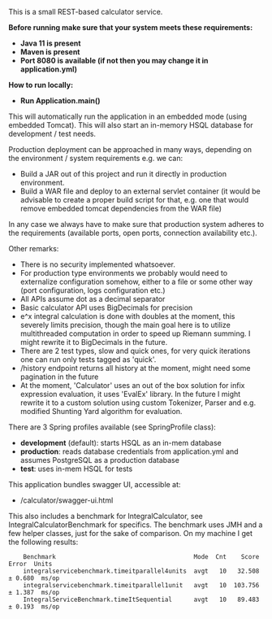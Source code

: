 This is a small REST-based calculator service.

**Before running make sure that your system meets these requirements:**
- **Java 11 is present**
- **Maven is present**
- **Port 8080 is available (if not then you may change it in application.yml)**

**How to run locally:**
   - **Run Application.main()**

This will automatically run the application in an embedded mode (using embedded Tomcat). This will also start an in-memory HSQL database for development / test needs.

Production deployment can be approached in many ways, depending on the environment / system requirements e.g. we can:
- Build a JAR out of this project and run it directly in production environment.
- Build a WAR file and deploy to an external servlet container (it would be advisable to create a proper build script for that, e.g. one that would remove embedded tomcat dependencies from the WAR file)

In any case we always have to make sure that production system adheres to the requirements (available ports, open ports, connection availability etc.).

Other remarks:
  - There is no security implemented whatsoever.
  - For production type environments we probably would need to externalize configuration somehow, either to a file or some other way (port configuration, logs configuration etc.)
  - All APIs assume dot as a decimal separator
  - Basic calculator API uses BigDecimals for precision
  - e^x integral calculation is done with doubles at the moment, this severely limits precision, though the main goal here is to utilize multithreaded computation in order to speed up Riemann summing. I might rewrite it to BigDecimals in the future.
  - There are 2 test types, slow and quick ones, for very quick iterations one can run only tests tagged as 'quick'.
  - /history endpoint returns all history at the moment, might need some pagination in the future
  - At the moment, 'Calculator' uses an out of the box solution for infix expression evaluation, it uses 'EvalEx' library. In the future I might rewrite it to a custom solution using custom Tokenizer, Parser and e.g. modified Shunting Yard algorithm for evaluation.

There are 3 Spring profiles available (see SpringProfile class): 
- **development** (default): starts HSQL as an in-mem database
- **production**: reads database credentials from application.yml and assumes PostgreSQL as a production database
- **test**: uses in-mem HSQL for tests

This application bundles swagger UI, accessible at:
- /calculator/swagger-ui.html

This also includes a benchmark for IntegralCalculator, see IntegralCalculatorBenchmark for specifics. The benchmark uses JMH and a few helper classes, just for the sake of comparison.
On my machine I get the following results:

        Benchmark                                      Mode  Cnt    Score   Error  Units
        integralservicebenchmark.timeitparallel4units  avgt   10   32.508 ± 0.680  ms/op
        integralservicebenchmark.timeitparallel1unit   avgt   10  103.756 ± 1.387  ms/op
        IntegralServiceBenchmark.timeItSequential      avgt   10   89.483 ± 0.193  ms/op
